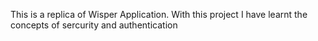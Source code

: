 This is a replica of Wisper Application. With this project I have learnt the concepts of sercurity and authentication

